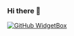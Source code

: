 ### Hi there 👋

[![GitHub WidgetBox](https://github-widgetbox.vercel.app/api/profile?username=rrammann&data=followers,repositories,stars,commits)](https://github.com/rrammann/github-widgetbox)
